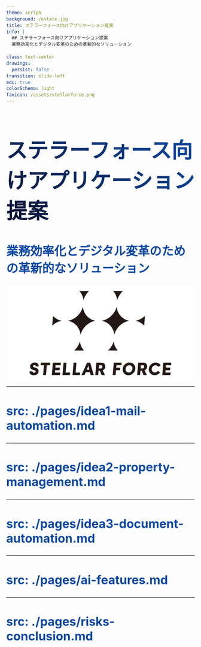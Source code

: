```yaml
---
theme: seriph
background: /estate.jpg
title: ステラーフォース向けアプリケーション提案
info: |
  ## ステラーフォース向けアプリケーション提案
  業務効率化とデジタル変革のための革新的なソリューション

class: text-center
drawings:
  persist: false
transition: slide-left
mdc: true
colorSchema: light
favicon: /assets/stellarforce.png
---
```

<div class="absolute inset-0 bg-white bg-opacity-80 pointer-events-none z-10 flex flex-col items-center justify-center">   
  <h1 
    class="text-4xl font-bold mb-4 text-black"
    v-motion
    :initial="{ y: -40, opacity: 0 }"
    :enter="{ y: 0, opacity: 1, transition: { delay: 200, duration: 700 } }"
  >
    ステラーフォース向けアプリケーション提案
  </h1>
  <div 
    v-motion
    :initial="{ y: 50, opacity: 0 }"
    :enter="{ y: 0, opacity: 1, transition: { delay: 700, duration: 800 } }"
  >
    <h2 class="text-2xl text-gray-900">業務効率化とデジタル変革のための革新的なソリューション</h2>
  </div>
  <div 
    class="mt-8 flex justify-center"
    v-motion
    :initial="{ scale: 0.8, opacity: 0 }"
    :enter="{ scale: 1, opacity: 1, transition: { delay: 1200, duration: 600, type: 'spring' } }"
  >
    <div class="bg-white bg-opacity-90 rounded-xl p-2 shadow-lg">
      <img 
        src="/assets/stellarforce.png" 
        alt="Stellar Force" 
        class="h-16 w-auto drop-shadow-xl"
        v-motion
        :initial="{ rotateY: 90 }"
        :enter="{ rotateY: 0, transition: { delay: 1500, duration: 700 } }"
      />
    </div>
  </div>
</div>


<style>
h1 {
  background: linear-gradient(45deg, #0d1333 0%, #0d47a1 100%);
  -webkit-background-clip: text;
  -webkit-text-fill-color: transparent;
  background-clip: text;
  font-size: 3.5rem !important;
}

h2 {
  color: #0d47a1;
  font-size: 2rem !important;
}
</style>

---
src: ./pages/idea1-mail-automation.md
---

---
src: ./pages/idea2-property-management.md
---

---
src: ./pages/idea3-document-automation.md
---

---
src: ./pages/ai-features.md
---

---
src: ./pages/risks-conclusion.md
---